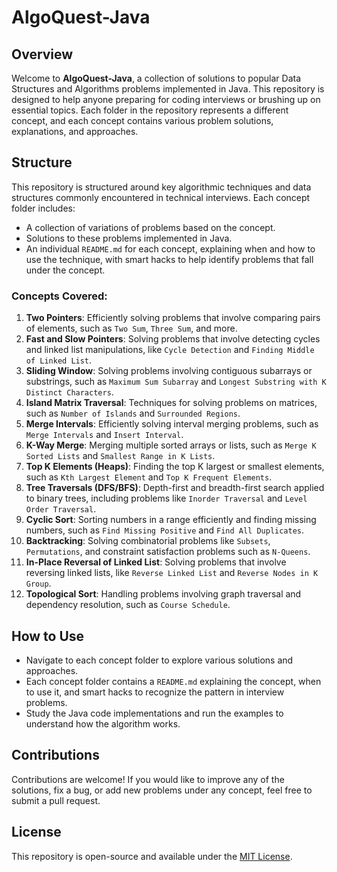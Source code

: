 # AlgoQuest-Java

## Overview
Welcome to **AlgoQuest-Java**, a collection of solutions to popular Data Structures and Algorithms problems implemented in Java. This repository is designed to help anyone preparing for coding interviews or brushing up on essential topics. Each folder in the repository represents a different concept, and each concept contains various problem solutions, explanations, and approaches.

## Structure
This repository is structured around key algorithmic techniques and data structures commonly encountered in technical interviews. Each concept folder includes:
- A collection of variations of problems based on the concept.
- Solutions to these problems implemented in Java.
- An individual `README.md` for each concept, explaining when and how to use the technique, with smart hacks to help identify problems that fall under the concept.

### Concepts Covered:
1. **Two Pointers**: Efficiently solving problems that involve comparing pairs of elements, such as `Two Sum`, `Three Sum`, and more.
2. **Fast and Slow Pointers**: Solving problems that involve detecting cycles and linked list manipulations, like `Cycle Detection` and `Finding Middle of Linked List`.
3. **Sliding Window**: Solving problems involving contiguous subarrays or substrings, such as `Maximum Sum Subarray` and `Longest Substring with K Distinct Characters`.
4. **Island Matrix Traversal**: Techniques for solving problems on matrices, such as `Number of Islands` and `Surrounded Regions`.
5. **Merge Intervals**: Efficiently solving interval merging problems, such as `Merge Intervals` and `Insert Interval`.
6. **K-Way Merge**: Merging multiple sorted arrays or lists, such as `Merge K Sorted Lists` and `Smallest Range in K Lists`.
7. **Top K Elements (Heaps)**: Finding the top K largest or smallest elements, such as `Kth Largest Element` and `Top K Frequent Elements`.
8. **Tree Traversals (DFS/BFS)**: Depth-first and breadth-first search applied to binary trees, including problems like `Inorder Traversal` and `Level Order Traversal`.
9. **Cyclic Sort**: Sorting numbers in a range efficiently and finding missing numbers, such as `Find Missing Positive` and `Find All Duplicates`.
10. **Backtracking**: Solving combinatorial problems like `Subsets`, `Permutations`, and constraint satisfaction problems such as `N-Queens`.
11. **In-Place Reversal of Linked List**: Solving problems that involve reversing linked lists, like `Reverse Linked List` and `Reverse Nodes in K Group`.
12. **Topological Sort**: Handling problems involving graph traversal and dependency resolution, such as `Course Schedule`.

## How to Use
- Navigate to each concept folder to explore various solutions and approaches.
- Each concept folder contains a `README.md` explaining the concept, when to use it, and smart hacks to recognize the pattern in interview problems.
- Study the Java code implementations and run the examples to understand how the algorithm works.

## Contributions
Contributions are welcome! If you would like to improve any of the solutions, fix a bug, or add new problems under any concept, feel free to submit a pull request.

## License
This repository is open-source and available under the [MIT License](LICENSE).

